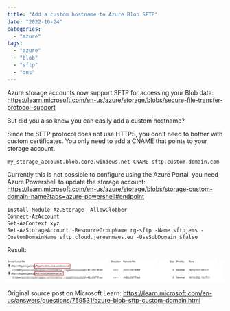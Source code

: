 ```yaml
---
title: "Add a custom hostname to Azure Blob SFTP"
date: "2022-10-24"
categories: 
  - "azure"
tags: 
  - "azure"
  - "blob"
  - "sftp"
  - "dns"
---
```


Azure storage accounts now support SFTP for accessing your Blob data: https://learn.microsoft.com/en-us/azure/storage/blobs/secure-file-transfer-protocol-support

But did you also knew you can easily add a custom hostname?

Since the SFTP protocol does not use HTTPS, you don't need to bother with custom certificates.
You only need to add a CNAME that points to your storage account.

```
my_storage_account.blob.core.windows.net CNAME sftp.custom.domain.com
```

Currently this is not possible to configure using the Azure Portal, you need Azure Powershell to update the storage account:
https://learn.microsoft.com/en-us/azure/storage/blobs/storage-custom-domain-name?tabs=azure-powershell#endpoint

```
Install-Module Az.Storage -AllowClobber
Connect-AzAccount
Set-AzContext xyz
Set-AzStorageAccount -ResourceGroupName rg-sftp -Name sftpjems -CustomDomainName sftp.cloud.jeroenmaes.eu -UseSubDomain $false

```

Result:

![](result-filezilla.png)

Original source post on Microsoft Learn: https://learn.microsoft.com/en-us/answers/questions/759531/azure-blob-sftp-custom-domain.html